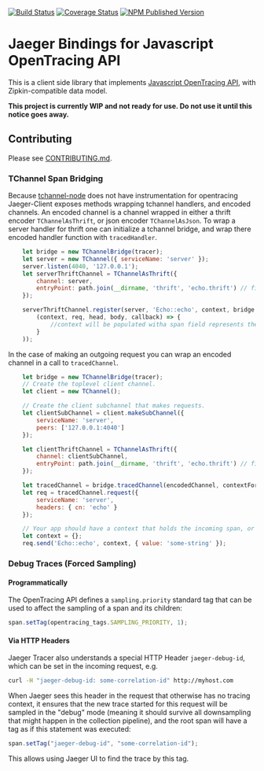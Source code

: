 [![Build Status][ci-img]][ci] [![Coverage Status][cov-img]][cov] [![NPM Published Version][npm-img]][npm]

# Jaeger Bindings for Javascript OpenTracing API

This is a client side library that implements
[Javascript OpenTracing API](https://github.com/opentracing/opentracing-javascript/),
with Zipkin-compatible data model.

**This project is currently WIP and not ready for use. Do not use it until this notice goes away.**

## Contributing

Please see [CONTRIBUTING.md](./CONTRIBUTING.md).

### TChannel Span Bridging

Because [tchannel-node](https://github.com/uber/tchannel-node) does not have instrumentation for opentracing Jaeger-Client exposes methods wrapping tchannel handlers, and encoded channels.
An encoded channel is a channel wrapped in either a thrift encoder `TChannelAsThrift`, or json encoder `TChannelAsJson`.  To wrap a server handler for thrift one can initialize a tchannel bridge, and wrap there encoded handler function with `tracedHandler`.

```javascript
    let bridge = new TChannelBridge(tracer);
    let server = new TChannel({ serviceName: 'server' });
    server.listen(4040, '127.0.0.1');
    let serverThriftChannel = TChannelAsThrift({
        channel: server,
        entryPoint: path.join(__dirname, 'thrift', 'echo.thrift') // file path to a thrift file
    });

    serverThriftChannel.register(server, 'Echo::echo', context, bridge.tracedHandler(
        (context, req, head, body, callback) => {
            //context will be populated witha span field represents the server side span
        }
    ));
```


In the case of making an outgoing request you can wrap an encoded channel in a call to `tracedChannel`.

```javascript
    let bridge = new TChannelBridge(tracer);
    // Create the toplevel client channel.
    let client = new TChannel();

    // Create the client subchannel that makes requests.
    let clientSubChannel = client.makeSubChannel({
        serviceName: 'server',
        peers: ['127.0.0.1:4040']
    });

    let clientThriftChannel = TChannelAsThrift({
        channel: clientSubChannel,
        entryPoint: path.join(__dirname, 'thrift', 'echo.thrift') // file path to a thrift file
    });

    let tracedChannel = bridge.tracedChannel(encodedChannel, contextForOutgoingCall);
    let req = tracedChannel.request({
        serviceName: 'server',
        headers: { cn: 'echo' }
    });

    // Your app should have a context that holds the incoming span, or a new span will be created.
    let context = {};
    req.send('Echo::echo', context, { value: 'some-string' });
```

### Debug Traces (Forced Sampling)

#### Programmatically

The OpenTracing API defines a `sampling.priority` standard tag that
can be used to affect the sampling of a span and its children:

```javascript
span.setTag(opentracing_tags.SAMPLING_PRIORITY, 1);
```

#### Via HTTP Headers

Jaeger Tracer also understands a special HTTP Header `jaeger-debug-id`,
which can be set in the incoming request, e.g.

```sh
curl -H "jaeger-debug-id: some-correlation-id" http://myhost.com
```

When Jaeger sees this header in the request that otherwise has no
tracing context, it ensures that the new trace started for this
request will be sampled in the "debug" mode (meaning it should survive
all downsampling that might happen in the collection pipeline), and the 
root span will have a tag as if this statement was executed:

```javascript
span.setTag("jaeger-debug-id", "some-correlation-id");
```

This allows using Jaeger UI to find the trace by this tag.


  [ci-img]: https://travis-ci.org/uber/jaeger-client-node.svg?branch=master
  [cov-img]: https://coveralls.io/repos/github/uber/jaeger-client-node/badge.svg?branch=master
  [npm-img]: https://badge.fury.io/js/jaeger-client.svg
  [ci]: https://travis-ci.org/uber/jaeger-client-node
  [cov]: https://coveralls.io/github/uber/jaeger-client-$node?branch=master
  [npm]: https://www.npmjs.com/package/jaeger-client
